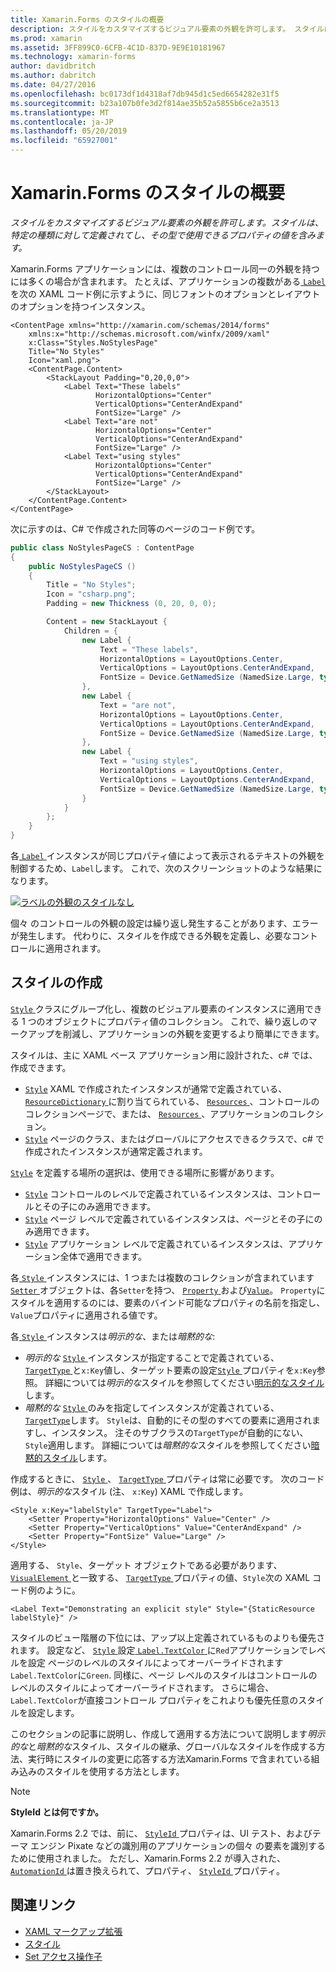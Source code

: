 ```yaml
---
title: Xamarin.Forms のスタイルの概要
description: スタイルをカスタマイズするビジュアル要素の外観を許可します。 スタイルは、特定の種類に対して定義されてし、その型で使用できるプロパティの値を含みます。
ms.prod: xamarin
ms.assetid: 3FF899C0-6CFB-4C1D-837D-9E9E10181967
ms.technology: xamarin-forms
author: davidbritch
ms.author: dabritch
ms.date: 04/27/2016
ms.openlocfilehash: bc0173df1d4318af7db945d1c5ed6654282e31f5
ms.sourcegitcommit: b23a107b0fe3d2f814ae35b52a5855b6ce2a3513
ms.translationtype: MT
ms.contentlocale: ja-JP
ms.lasthandoff: 05/20/2019
ms.locfileid: "65927001"
---
```

# <a name="introduction-to-xamarinforms-styles"></a>Xamarin.Forms のスタイルの概要

_スタイルをカスタマイズするビジュアル要素の外観を許可します。スタイルは、特定の種類に対して定義されてし、その型で使用できるプロパティの値を含みます。_

Xamarin.Forms アプリケーションには、複数のコントロール同一の外観を持つには多くの場合が含まれます。 たとえば、アプリケーションの複数がある[ `Label` ](xref:Xamarin.Forms.Label)を次の XAML コード例に示すように、同じフォントのオプションとレイアウトのオプションを持つインスタンス。

```xaml
<ContentPage xmlns="http://xamarin.com/schemas/2014/forms"
    xmlns:x="http://schemas.microsoft.com/winfx/2009/xaml"
    x:Class="Styles.NoStylesPage"
    Title="No Styles"
    Icon="xaml.png">
    <ContentPage.Content>
        <StackLayout Padding="0,20,0,0">
            <Label Text="These labels"
                   HorizontalOptions="Center"
                   VerticalOptions="CenterAndExpand"
                   FontSize="Large" />
            <Label Text="are not"
                   HorizontalOptions="Center"
                   VerticalOptions="CenterAndExpand"
                   FontSize="Large" />
            <Label Text="using styles"
                   HorizontalOptions="Center"
                   VerticalOptions="CenterAndExpand"
                   FontSize="Large" />
        </StackLayout>
    </ContentPage.Content>
</ContentPage>
```

次に示すのは、C# で作成された同等のページのコード例です。

```csharp
public class NoStylesPageCS : ContentPage
{
    public NoStylesPageCS ()
    {
        Title = "No Styles";
        Icon = "csharp.png";
        Padding = new Thickness (0, 20, 0, 0);

        Content = new StackLayout {
            Children = {
                new Label {
                    Text = "These labels",
                    HorizontalOptions = LayoutOptions.Center,
                    VerticalOptions = LayoutOptions.CenterAndExpand,
                    FontSize = Device.GetNamedSize (NamedSize.Large, typeof(Label))
                },
                new Label {
                    Text = "are not",
                    HorizontalOptions = LayoutOptions.Center,
                    VerticalOptions = LayoutOptions.CenterAndExpand,
                    FontSize = Device.GetNamedSize (NamedSize.Large, typeof(Label))
                },
                new Label {
                    Text = "using styles",
                    HorizontalOptions = LayoutOptions.Center,
                    VerticalOptions = LayoutOptions.CenterAndExpand,
                    FontSize = Device.GetNamedSize (NamedSize.Large, typeof(Label))
                }
            }
        };
    }
}
```

各[ `Label` ](xref:Xamarin.Forms.Label)インスタンスが同じプロパティ値によって表示されるテキストの外観を制御するため、`Label`します。 これで、次のスクリーンショットのような結果になります。

[![](introduction-images/no-styles.png "ラベルの外観のスタイルなし")](introduction-images/no-styles-large.png#lightbox "外観のスタイルなしのラベル")

個々 のコントロールの外観の設定は繰り返し発生することがあります、エラーが発生します。 代わりに、スタイルを作成できる外観を定義し、必要なコントロールに適用されます。

## <a name="create-a-style"></a>スタイルの作成

[ `Style` ](xref:Xamarin.Forms.Style)クラスにグループ化し、複数のビジュアル要素のインスタンスに適用できる 1 つのオブジェクトにプロパティ値のコレクション。 これで、繰り返しのマークアップを削減し、アプリケーションの外観を変更するより簡単にできます。

スタイルは、主に XAML ベース アプリケーション用に設計された、c# では、作成できます。

- [`Style`](xref:Xamarin.Forms.Style) XAML で作成されたインスタンスが通常で定義されている、 [ `ResourceDictionary` ](xref:Xamarin.Forms.ResourceDictionary)に割り当てられている、 [ `Resources` ](xref:Xamarin.Forms.VisualElement.Resources) 、コントロールのコレクションページで、または、 [ `Resources` ](xref:Xamarin.Forms.Application.Resources) 、アプリケーションのコレクション。
- [`Style`](xref:Xamarin.Forms.Style) ページのクラス、またはグローバルにアクセスできるクラスで、c# で作成されたインスタンスが通常定義されます。

[`Style`](xref:Xamarin.Forms.Style) を定義する場所の選択は、使用できる場所に影響があります。

- [`Style`](xref:Xamarin.Forms.Style) コントロールのレベルで定義されているインスタンスは、コントロールとその子にのみ適用できます。
- [`Style`](xref:Xamarin.Forms.Style) ページ レベルで定義されているインスタンスは、ページとその子にのみ適用できます。
- [`Style`](xref:Xamarin.Forms.Style) アプリケーション レベルで定義されているインスタンスは、アプリケーション全体で適用できます。

各[ `Style` ](xref:Xamarin.Forms.Style)インスタンスには、1 つまたは複数のコレクションが含まれています[ `Setter` ](xref:Xamarin.Forms.Setter)オブジェクトは、各`Setter`を持つ、 [ `Property` ](xref:Xamarin.Forms.Setter.Property)および[`Value`](xref:Xamarin.Forms.Setter.Value)。 `Property`にスタイルを適用するのには、要素のバインド可能なプロパティの名前を指定し、`Value`プロパティに適用される値です。

各[ `Style` ](xref:Xamarin.Forms.Style)インスタンスは*明示的な*、または*暗黙的な*:

- *明示的な* [ `Style` ](xref:Xamarin.Forms.Style)インスタンスが指定することで定義されている、 [ `TargetType` ](xref:Xamarin.Forms.Style.TargetType)と`x:Key`値し、ターゲット要素の設定[`Style` ](xref:Xamarin.Forms.NavigableElement.Style)プロパティを`x:Key`参照。 詳細については*明示的な*スタイルを参照してください[明示的なスタイル](~/xamarin-forms/user-interface/styles/explicit.md)します。
- *暗黙的な* [ `Style` ](xref:Xamarin.Forms.Style)のみを指定してインスタンスが定義されている、 [ `TargetType`](xref:Xamarin.Forms.Style.TargetType)します。 `Style`は、自動的にその型のすべての要素に適用されますし、インスタンス。 注そのサブクラスの`TargetType`が自動的にない、`Style`適用します。 詳細については*暗黙的な*スタイルを参照してください[暗黙的スタイル](~/xamarin-forms/user-interface/styles/implicit.md)します。

作成するときに、 [ `Style` ](xref:Xamarin.Forms.Style)、 [ `TargetType` ](xref:Xamarin.Forms.Style.TargetType)プロパティは常に必要です。 次のコード例は、*明示的な*スタイル (注、 `x:Key`) XAML で作成します。

```xaml
<Style x:Key="labelStyle" TargetType="Label">
    <Setter Property="HorizontalOptions" Value="Center" />
    <Setter Property="VerticalOptions" Value="CenterAndExpand" />
    <Setter Property="FontSize" Value="Large" />
</Style>
```

適用する、 `Style`、ターゲット オブジェクトである必要があります、 [ `VisualElement` ](xref:Xamarin.Forms.VisualElement)と一致する、 [ `TargetType` ](xref:Xamarin.Forms.Style.TargetType)プロパティの値、`Style`次の XAML コード例のように。

```xaml
<Label Text="Demonstrating an explicit style" Style="{StaticResource labelStyle}" />
```

スタイルのビュー階層の下位には、アップ以上定義されているものよりも優先されます。 設定など、 [ `Style` ](xref:Xamarin.Forms.Style)設定[ `Label.TextColor` ](xref:Xamarin.Forms.Label.TextColor)に`Red`アプリケーションでレベルを設定 ページのレベルのスタイルによってオーバーライドされます`Label.TextColor`に`Green`. 同様に、ページ レベルのスタイルはコントロールのレベルのスタイルによってオーバーライドされます。 さらに場合、`Label.TextColor`が直接コントロール プロパティをこれよりも優先任意のスタイルを設定します。

このセクションの記事に説明し、作成して適用する方法について説明します*明示的な*と*暗黙的な*スタイル、スタイルの継承、グローバルなスタイルを作成する方法、実行時にスタイルの変更に応答する方法Xamarin.Forms で含まれている組み込みのスタイルを使用する方法とします。

> [!NOTE]
> **StyleId とは何ですか。**
>
> Xamarin.Forms 2.2 では、前に、 [ `StyleId` ](xref:Xamarin.Forms.Element.StyleId)プロパティは、UI テスト、およびテーマ エンジン Pixate などの識別用のアプリケーションの個々 の要素を識別するために使用されました。 ただし、Xamarin.Forms 2.2 が導入された、 [ `AutomationId` ](xref:Xamarin.Forms.Element.AutomationId)は置き換えられて、プロパティ、 [ `StyleId` ](xref:Xamarin.Forms.Element.StyleId)プロパティ。

## <a name="related-links"></a>関連リンク

- [XAML マークアップ拡張](~/xamarin-forms/xaml/xaml-basics/xaml-markup-extensions.md)
- [スタイル](xref:Xamarin.Forms.Style)
- [Set アクセス操作子](xref:Xamarin.Forms.Setter)
